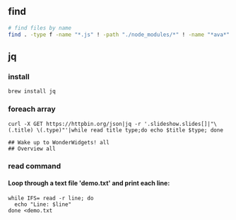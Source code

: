 ## find

```bash
# find files by name
find . -type f -name "*.js" ! -path "./node_modules/*" ! -name "*ava*"
```

## jq

### install
```shell
brew install jq
```

### foreach array
```shell
curl -X GET https://httpbin.org/json|jq -r '.slideshow.slides[]|"\(.title) \(.type)"'|while read title type;do echo $title $type; done

## Wake up to WonderWidgets! all
## Overview all
```

### read command
#### Loop through a text file 'demo.txt' and print each line:

```shell
while IFS= read -r line; do
  echo "Line: $line"
done <demo.txt
```
